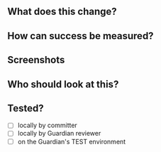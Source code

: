 ## What does this change?


## How can success be measured?


## Screenshots
<!--  If applicable, otherwise delete the header.
      i.e. this is a visible frontend change -->


## Who should look at this?
<!-- Reach the team with @guardian/digital-cms -->


## Tested?
- [ ] locally by committer
- [ ] locally by Guardian reviewer
- [ ] on the Guardian's TEST environment
